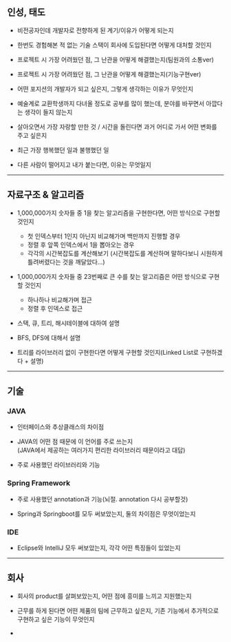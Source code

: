 ## 인성, 태도   
- 비전공자인데 개발자로 전향하게 된 계기/이유가 어떻게 되는지   
   
- 한번도 경험해본 적 없는 기술 스택이 회사에 도입된다면 어떻게 대처할 것인지   
   
- 프로젝트 시 가장 어려웠던 점, 그 난관을 어떻게 해결했는지(팀원과의 소통ver)   

- 프로젝트 시 가장 어려웠던 점, 그 난관을 어떻게 해결했는지(기능구현ver)   
   
- 어떤 포지션의 개발자가 되고 싶은지, 그렇게 생각하는 이유가 무엇인지   
   
- 예술계로 교환학생까지 다녀올 정도로 공부를 많이 했는데, 분야를 바꾸면서 아깝다는 생각이 들지 않는지   
    
- 살아오면서 가장 자랑할 만한 것 / 시간을 돌린다면 과거 어디로 가서 어떤 변화를 주고 싶은지   
   
- 최근 가장 행복했던 일과 불행했던 일   
   
- 다른 사람이 떨어지고 내가 붙는다면, 이유는 무엇일지   
***
## 자료구조 & 알고리즘   
  
- 1,000,000가지 숫자들 중 1을 찾는 알고리즘을 구현한다면, 어떤 방식으로 구현할 것인지   
  + 첫 인덱스부터 1인지 아닌지 비교해가며 백만까지 진행할 경우   
  + 정렬 후 앞쪽 인덱스에서 1을 뽑아오는 경우   
  + 각각의 시간복잡도를 계산해보기 (시간복잡도를 계산하며 말하다보니 시원하게 틀려버렸다는 것을 깨달았다...)   
    
- 1,000,000가지 숫자들 중 23번째로 큰 수를 찾는 알고리즘은 어떤 방식으로 구현할 것인지   
  + 하나하나 비교해가며 접근   
  + 정렬 후 인덱스로 접근   
    
- 스택, 큐, 트리, 해시테이블에 대하여 설명   

- BFS, DFS에 대해서 설명
   
- 트리를 라이브러리 없이 구현한다면 어떻게 구현할 것인지(Linked List로 구현하겠다 + 설명)   
***
## 기술   
### JAVA   
- 인터페이스와 추상클래스의 차이점   
   
- JAVA의 어떤 점 때문에 이 언어를 주로 쓰는지   
  (JAVA에서 제공하는 여러가지 편리한 라이브러리 때문이라고 대답)     
   
- 주로 사용했던 라이브러리와 기능   
   
### Spring Framework   
- 주로 사용했던 annotation과 기능(뇌절. annotation 다시 공부할것)   
   
- Spring과 Springboot를 모두 써보았는지, 둘의 차이점은 무엇이었는지   
   
### IDE   
- Eclipse와 IntelliJ 모두 써보았는지, 각각 어떤 특징들이 있었는지   
***
## 회사   
- 회사의 product를 살펴보았는지, 어떤 점에 흥미를 느끼고 지원했는지   
   
- 근무를 하게 된다면 어떤 제품의 팀에 근무하고 싶은지, 기존 기능에서 추가적으로 구현하고 싶은 기능이 무엇인지   
   
- 
